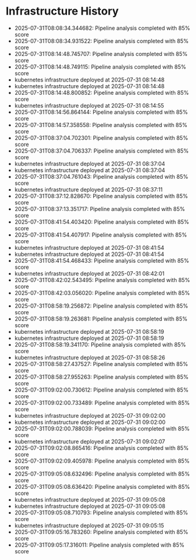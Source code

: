 # Infrastructure History

- 2025-07-31T08:08:34.344682: Pipeline analysis completed with 85% score
- 2025-07-31T08:08:34.931522: Pipeline analysis completed with 85% score
- 2025-07-31T08:14:48.745707: Pipeline analysis completed with 85% score
- 2025-07-31T08:14:48.749115: Pipeline analysis completed with 85% score
- kubernetes infrastructure deployed at 2025-07-31 08:14:48
- kubernetes infrastructure deployed at 2025-07-31 08:14:48
- 2025-07-31T08:14:48.800852: Pipeline analysis completed with 85% score
- kubernetes infrastructure deployed at 2025-07-31 08:14:55
- 2025-07-31T08:14:56.864144: Pipeline analysis completed with 85% score
- 2025-07-31T08:14:57.358558: Pipeline analysis completed with 85% score
- 2025-07-31T08:37:04.702301: Pipeline analysis completed with 85% score
- 2025-07-31T08:37:04.706337: Pipeline analysis completed with 85% score
- kubernetes infrastructure deployed at 2025-07-31 08:37:04
- kubernetes infrastructure deployed at 2025-07-31 08:37:04
- 2025-07-31T08:37:04.761043: Pipeline analysis completed with 85% score
- kubernetes infrastructure deployed at 2025-07-31 08:37:11
- 2025-07-31T08:37:12.828670: Pipeline analysis completed with 85% score
- 2025-07-31T08:37:13.351717: Pipeline analysis completed with 85% score
- 2025-07-31T08:41:54.403420: Pipeline analysis completed with 85% score
- 2025-07-31T08:41:54.407917: Pipeline analysis completed with 85% score
- kubernetes infrastructure deployed at 2025-07-31 08:41:54
- kubernetes infrastructure deployed at 2025-07-31 08:41:54
- 2025-07-31T08:41:54.468433: Pipeline analysis completed with 85% score
- kubernetes infrastructure deployed at 2025-07-31 08:42:01
- 2025-07-31T08:42:02.543495: Pipeline analysis completed with 85% score
- 2025-07-31T08:42:03.056020: Pipeline analysis completed with 85% score
- 2025-07-31T08:58:19.256872: Pipeline analysis completed with 85% score
- 2025-07-31T08:58:19.263681: Pipeline analysis completed with 85% score
- kubernetes infrastructure deployed at 2025-07-31 08:58:19
- kubernetes infrastructure deployed at 2025-07-31 08:58:19
- 2025-07-31T08:58:19.341170: Pipeline analysis completed with 85% score
- kubernetes infrastructure deployed at 2025-07-31 08:58:26
- 2025-07-31T08:58:27.437527: Pipeline analysis completed with 85% score
- 2025-07-31T08:58:27.955263: Pipeline analysis completed with 85% score
- 2025-07-31T09:02:00.730612: Pipeline analysis completed with 85% score
- 2025-07-31T09:02:00.733489: Pipeline analysis completed with 85% score
- kubernetes infrastructure deployed at 2025-07-31 09:02:00
- kubernetes infrastructure deployed at 2025-07-31 09:02:00
- 2025-07-31T09:02:00.788039: Pipeline analysis completed with 85% score
- kubernetes infrastructure deployed at 2025-07-31 09:02:07
- 2025-07-31T09:02:08.865416: Pipeline analysis completed with 85% score
- 2025-07-31T09:02:09.405978: Pipeline analysis completed with 85% score
- 2025-07-31T09:05:08.632496: Pipeline analysis completed with 85% score
- 2025-07-31T09:05:08.636420: Pipeline analysis completed with 85% score
- kubernetes infrastructure deployed at 2025-07-31 09:05:08
- kubernetes infrastructure deployed at 2025-07-31 09:05:08
- 2025-07-31T09:05:08.710793: Pipeline analysis completed with 85% score
- kubernetes infrastructure deployed at 2025-07-31 09:05:15
- 2025-07-31T09:05:16.783260: Pipeline analysis completed with 85% score
- 2025-07-31T09:05:17.316011: Pipeline analysis completed with 85% score
